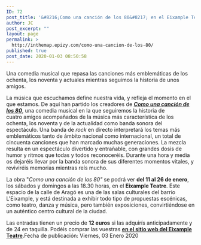 ```yaml
---
ID: 72
post_title: '&#8216;Como una canción de los 80&#8217; en el Eixample Teatre'
author: JC
post_excerpt: ""
layout: page
permalink: >
  http://inthemap.epizy.com/como-una-cancion-de-los-80/
published: true
post_date: 2020-01-03 08:50:58
---
```

<!-- wp:paragraph -->
<p>Una comedia musical que repasa las canciones más emblemáticas de los ochenta, los noventa&nbsp;y actuales mientras seguimos la historia de unos amigos.</p>
<!-- /wp:paragraph -->

<!-- wp:paragraph -->
<p>La música que escuchamos define nuestra vida, y refleja el momento en el que estamos. De aquí han partido los creadores de&nbsp;<a href="https://www.eixampleteatre.cat/es/Como-una-cancion-de-los-80" target="_blank" rel="noreferrer noopener"><strong><em>Como una canción de los 80</em></strong></a>, una comedia musical en la que seguiremos la historia de cuatro&nbsp;amigos acompañados&nbsp;de la música más característica de los ochenta, los noventa y de la actualidad como banda sonora del espectáculo. Una banda de&nbsp;<em>rock&nbsp;</em>en directo interpretará los temas más emblemáticos tanto de ámbito nacional como internacional, un total de cincuenta canciones que han marcado muchas generaciones. La mezcla resulta en un espectáculo divertido y entrañable, con grandes dosis de humor y ritmos que todas y todos reconoceréis. Durante una hora y media os dejaréis llevar por la banda sonora de sus diferentes momentos vitales, y reviviréis memorias mientras reís mucho.</p>
<!-- /wp:paragraph -->

<!-- wp:paragraph -->
<p>La obra "<em>Como una canción de los 80"</em> se podrá ver <strong>del 11 al 26 de enero</strong>, los sábados y domingos a las 18.30 horas, en el <strong>Eixample Teatre</strong>. Este espacio de la calle de Aragó es una de las salas culturales del barrio L'Eixample, y está destinada a exhibir todo tipo de propuestas escénicas, como teatro, danza y música, pero también exposiciones, convirtiéndose en un auténtico centro cultural de la ciudad.</p>
<!-- /wp:paragraph -->

<!-- wp:paragraph -->
<p>Las entradas tienen un precio de&nbsp;<strong>12 euros</strong>&nbsp;si las adquirís anticipadamente y de 24 en taquilla. Podéis comprar las vuestras&nbsp;<a href="https://proticketing.com/eixampleteatre/es_ES/entradas/evento/17186" target="_blank" rel="noreferrer noopener"><strong>en el sitio&nbsp;web del Eixample Teatre</strong></a>.Fecha de publicación: Viernes, 03 Enero 2020

</p>
<!-- /wp:paragraph -->